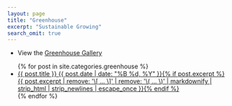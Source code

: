 ```yaml
---
layout: page
title: "Greenhouse"
excerpt: "Sustainable Growing"
search_omit: true
---
```


* View the [Greenhouse Gallery](https://drive.google.com/drive/folders/18G5hCIlTgJR4C71wIoHms6DEFuJpF5Gk) 

<ul class="post-list">
{% for post in site.categories.greenhouse %}
  <li><article><a href="{{ site.url }}{{ post.url }}">{{ post.title }} <span class="entry-date"><time datetime="{{ post.date | date_to_xmlschema }}">{{ post.date | date: "%B %d, %Y" }}</time></span>{% if post.excerpt %} <span class="excerpt">{{ post.excerpt | remove: '\[ ... \]' | remove: '\( ... \)' | markdownify | strip_html | strip_newlines | escape_once }}</span>{% endif %}</a></article></li>
{% endfor %}
</ul>